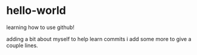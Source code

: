 # hello-world
learning how to use github!

adding a bit about myself to help learn commits
i add some more to give a couple lines.
